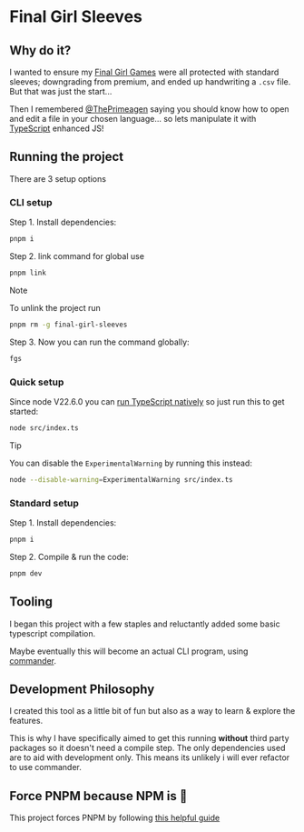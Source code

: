 # Final Girl Sleeves

## Why do it?

I wanted to ensure my [Final Girl Games](https://vanrydergames.com/pages/final-girl) were all protected with standard sleeves; downgrading from premium, and ended up handwriting a `.csv` file. But that was just the start...

Then I remembered [@ThePrimeagen](https://github.com/ThePrimeagen) saying you should know how to open and edit a file in your chosen language... so lets manipulate it with [TypeScript](https://www.typescriptlang.org/) enhanced JS!

## Running the project

There are 3 setup options

### CLI setup

Step 1. Install dependencies:

```zsh
pnpm i
```

Step 2. link command for global use

```zsh
pnpm link
```

> [!NOTE]
> To unlink the project run
>
> ```zsh
> pnpm rm -g final-girl-sleeves
> ```

Step 3. Now you can run the command globally:

```zsh
fgs
```

### Quick setup

Since node V22.6.0 you can [run TypeScript natively](https://nodejs.org/en/learn/typescript/run-natively) so just run this to get started:

```zsh
node src/index.ts
```

> [!TIP]
> You can disable the `ExperimentalWarning` by running this instead:
>
> ```zsh
> node --disable-warning=ExperimentalWarning src/index.ts
> ```

### Standard setup

Step 1. Install dependencies:

```zsh
pnpm i
```

Step 2. Compile & run the code:

```zsh
pnpm dev
```

## Tooling

I began this project with a few staples and reluctantly added some basic typescript compilation.

Maybe eventually this will become an actual CLI program, using [commander](https://github.com/tj/commander.js).

## Development Philosophy

I created this tool as a little bit of fun but also as a way to learn & explore the features.

This is why I have specifically aimed to get this running **without** third party packages so it doesn't need a compile step. The only dependencies used are to aid with development only. This means its unlikely i will ever refactor to use commander.

## Force PNPM because NPM is :poop:

This project forces PNPM by following [this helpful guide](https://www.freecodecamp.org/news/how-to-force-use-yarn-or-npm/)
